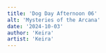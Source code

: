 ```yaml
---
title: 'Dog Day Afternoon 06'
alt: 'Mysteries of the Arcana'
date: '2024-10-03'
author: 'Keira'
artist: 'Keira'
---
```

